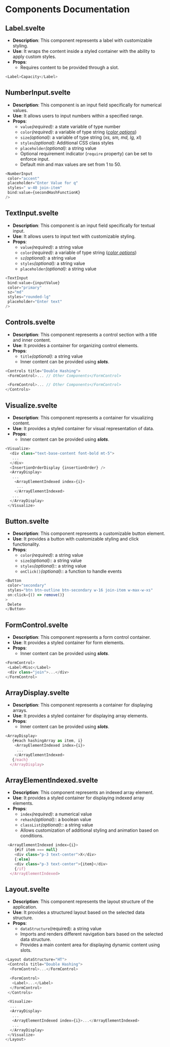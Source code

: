 # Components Documentation

## Label.svelte

- **Description**: This component represents a label with customizable styling.
- **Use**: It wraps the content inside a styled container with the ability to apply custom styles.
- **Props**:
  - Requires content to be provided through a slot.

```js
<Label>Capacity</Label>
```

## NumberInput.svelte

- **Description**: This component is an input field specifically for numerical values.
- **Use**: It allows users to input numbers within a specified range.
- **Props**:
  - `value`_(required):_ a state variable of type number
  - `color`_(required)_: a variable of type string (_[color options](https://daisyui.com/docs/colors/)_)
  - `size`_(optional):_ a variable of type string (_xs, sm, md, lg, xl_)
  - `styles`_(optional):_ Additional CSS class styles
  - `placeholder`_(optional):_ a string value
  - Optional requirement indicator (`require` property) can be set to enforce input.
  - Default min and max values are set from 1 to 50.

```js
<NumberInput
 color="accent"
 placeholder="Enter Value for q"
 styles=" w-40 join-item"
 bind:value={secondHashFunctionK}
/>
```

## TextInput.svelte

- **Description**: This component is an input field specifically for textual input.
- **Use**: It allows users to input text with customizable styling.
- **Props**:
  - `value`_(required)_: a string value
  - `color`_(required)_: a variable of type string (_[color options](https://daisyui.com/docs/colors/)_)
  - `sz`_(optional):_ a string value
  - `styles`_(optional):_ a string value
  - `placeholder`_(optional):_ a string value

```js
<TextInput
 bind:value={inputValue}
 color="primary"
 sz="md"
 styles="rounded-lg"
 placeholder="Enter text"
/>
```

## Controls.svelte

- **Description**: This component represents a control section with a title and inner content.
- **Use**: It provides a container for organizing control elements.
- **Props**:
  - `title`_(optional):_ a string value
  - Inner content can be provided using **_slots_**.

```js
<Controls title="Double Hashing">
 <FormControl>... // Other Components</FormControl>

 <FormControl>... // Other Components</FormControl>
</Controls>
```

## Visualize.svelte

- **Description**: This component represents a container for visualizing content.
- **Use**: It provides a styled container for visual representation of data.
- **Props**:
  - Inner content can be provided using **_slots_**.

```js
<Visualize>
  <div class="text-base-content font-bold mt-5">
   ...
  </div>
  <InsertionOrderDisplay {insertionOrder} />
  <ArrayDisplay>
   ...
    <ArrayElementIndexed index={i}>
     ...
    </ArrayElementIndexed>
   ...
  </ArrayDisplay>
 </Visualize>
```

## Button.svelte

- **Description**: This component represents a customizable button element.
- **Use**: It provides a button with customizable styling and click functionality.
- **Props**:
  - `color`_(required)_: a string value
  - `size`_(optional):_: a string value
  - `styles`_(optional):_: a string value
  - `onClick()`_(optional):_: a function to handle events

```js
<Button
 color="secondary"
 styles="btn btn-outline btn-secondary w-16 join-item w-max-w-xs"
 on:click={() => remove()}
>
 Delete
</Button>
```

## FormControl.svelte

- **Description**: This component represents a form control container.
- **Use**: It provides a styled container for form elements.
- **Props**:
  - Inner content can be provided using **_slots_**.

```js
<FormControl>
 <Label>Misc</Label>
 <div class="join">...</div>
</FormControl>
```

## ArrayDisplay.svelte

- **Description**: This component represents a container for displaying arrays.
- **Use**: It provides a styled container for displaying array elements.
- **Props**:
  - Inner content can be provided using **_slots_**.

```js
<ArrayDisplay>
   {#each hashingArray as item, i}
    <ArrayElementIndexed index={i}>
     ...
    </ArrayElementIndexed>
   {/each}
  </ArrayDisplay>
```

## ArrayElementIndexed.svelte

- **Description**: This component represents an indexed array element.
- **Use**: It provides a styled container for displaying indexed array elements.
- **Props**:
  - `index`_(required)_: a numerical value
  - `rehash`_(optional):_: a boolean value
  - `classList`_(optional):_: a string value
  - Allows customization of additional styling and animation based on conditions.

```js
 <ArrayElementIndexed index={i}>
    {#if item === null}
    <div class="p-3 text-center">X</div>
    {:else}
    <div class="p-3 text-center">{item}</div>
    {/if}
  </ArrayElementIndexed>
```

## Layout.svelte

- **Description**: This component represents the layout structure of the application.
- **Use**: It provides a structured layout based on the selected data structure.
- **Props**:
  - `dataStructure`(required): a string value
  - Imports and renders different navigation bars based on the selected data structure.
  - Provides a main content area for displaying dynamic content using slots.

```js
<Layout dataStructure="HT">
 <Controls title="Double Hashing">
  <FormControl>...</FormControl>

  <FormControl>
   <Label>...</Label>
  </FormControl>
 </Controls>

 <Visualize>
  ...
  <ArrayDisplay>
   ...
   <ArrayElementIndexed index={i}>...</ArrayElementIndexed>
   ...
  </ArrayDisplay>
 </Visualize>
</Layout>
```
